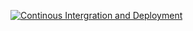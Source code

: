[![Continous Intergration and Deployment](https://github.com/blog-c1/blog-be/actions/workflows/be-cicd.yml/badge.svg)](https://github.com/blog-c1/blog-be/actions/workflows/be-cicd.yml)
